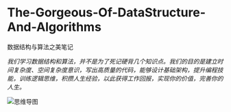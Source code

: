 # The-Gorgeous-Of-DataStructure-And-Algorithms
数据结构与算法之美笔记

*我们学习数据结构和算法，并不是为了死记硬背几个知识点。我们的目的是建立时间复杂度、空间复杂度意识，写出高质量的代码，能够设计基础架构，提升编程技能，训练逻辑思维，积攒人生经验，以此获得工作回报，实现你的价值，完善你的人生。*

![思维导图](https://time.geekbang.org/column/article/40011)
